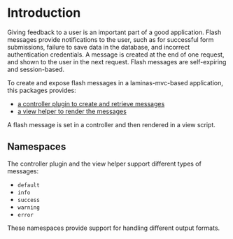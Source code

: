 # Introduction

Giving feedback to a user is an important part of a good application.
Flash messages provide notifications to the user, such as for successful form submissions, failure to save data in the database, and incorrect authentication credentials.
A message is created at the end of one request, and shown to the user in the next request.
Flash messages are self-expiring and session-based.

To create and expose flash messages in a laminas-mvc-based application, this packages provides:

- [a controller plugin to create and retrieve messages](controller-plugin.md)
- [a view helper to render the messages](view-helper.md)

A flash message is set in a controller and then rendered in a view script.

## Namespaces

The controller plugin and the view helper support different types of messages:

- `default`
- `info`
- `success`
- `warning`
- `error`

These namespaces provide support for handling different output formats.
